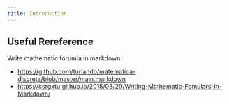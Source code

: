 ```yaml
---
title: Introduction
---
```


## Useful Rereference

Write mathematic forumla in markdown:

- https://github.com/turlando/matematica-discreta/blob/master/main.markdown
- https://csrgxtu.github.io/2015/03/20/Writing-Mathematic-Fomulars-in-Markdown/